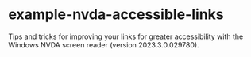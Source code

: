 # example-nvda-accessible-links
Tips and tricks for improving your links for greater accessibility with the Windows NVDA screen reader (version 2023.3.0.029780).
